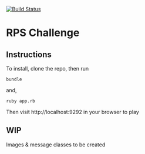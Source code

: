 [![Build Status](https://travis-ci.com/rbbri/rps-challenge.svg?branch=master)](https://travis-ci.com/rbbri/rps-challenge)

# RPS Challenge

Instructions
-------

To install, clone the repo, then run

``` bundle ```

and,

``` ruby app.rb ```

Then visit http://localhost:9292 in your browser to play

WIP
-------

Images & message classes to be created
